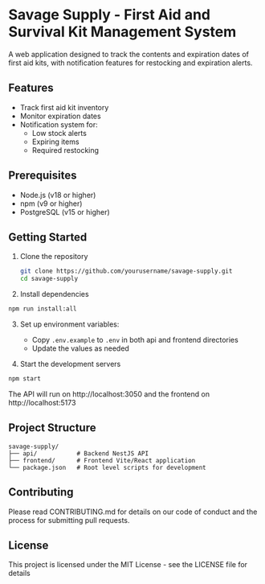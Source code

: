 # Savage Supply - First Aid and Survival Kit Management System

A web application designed to track the contents and expiration dates of first aid kits, with notification features for restocking and expiration alerts.

## Features

- Track first aid kit inventory
- Monitor expiration dates
- Notification system for:
  - Low stock alerts
  - Expiring items
  - Required restocking

## Prerequisites

- Node.js (v18 or higher)
- npm (v9 or higher)
- PostgreSQL (v15 or higher)

## Getting Started

1. Clone the repository

   ```bash
   git clone https://github.com/yourusername/savage-supply.git
   cd savage-supply
   ```

2. Install dependencies

```bash
npm run install:all
```

3. Set up environment variables:

   - Copy `.env.example` to `.env` in both api and frontend directories
   - Update the values as needed

4. Start the development servers

```bash
npm start
```

The API will run on http://localhost:3050 and the frontend on http://localhost:5173

## Project Structure

```
savage-supply/
├── api/           # Backend NestJS API
├── frontend/      # Frontend Vite/React application
└── package.json   # Root level scripts for development
```

## Contributing

Please read CONTRIBUTING.md for details on our code of conduct and the process for submitting pull requests.

## License

This project is licensed under the MIT License - see the LICENSE file for details
